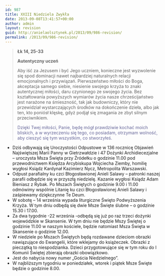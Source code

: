 ```yaml
---
id: 987
title: XXIII Niedziela Zwykła
date: 2013-09-08T13:41:57+00:00
author: admin
layout: revision
guid: http://anielaolsztynek.pl/2013/09/986-revision/
permalink: /2013/09/986-revision/
---
```

> **Łk 14, 25-33**
> 
> **Autentyczny uczeń**
> 
> Aby iść za Jezusem i być Jego uczniem, konieczne jest wyzwolenie się spod dominacji nawet najbardziej naturalnych relacji emocjonalnych i przywiązań. Pierwszeństwo miłości do Boga, akceptacja samego siebie, niesienie swojego krzyża to znaki autentycznej miłości, daru czynionego ze swojego życia. Bez kształtowania powyższych wymiarów życia nasze chrześcijaństwo jest narażone na śmieszność, tak jak budowniczy, który nie przewidział wystarczających środków na dokończenie dzieła, albo jak ten, kto poniósł klęskę, gdyż podjął się zmagania ze zbyt silnym przeciwnikiem.
> 
> <span style="color: #666699;">Dzięki Twej miłości, Panie, będę mógł prawdziwie kochać moich bliskich, a w wyrzeczeniu się tego, co posiadam, otrzymam wolność, aby cieszyć się tym wszystkim, co stworzyłeś.</span>

  * Dziś odbywają się Uroczystości Odpustowe w 136 rocznicę Objawień Najświętszej Marii Panny w Gietrzwałdzie i 47 Dożynki Archidiecezjalne &#8211; uroczysta Msza Święta przy Źródełku o godzinie 11.00 pod przewodnictwem Księdza Arcybiskupa Wojciecha Ziemby, homilię wygłosi Ksiądz Kardynał Kazimierz Nycz, Metropolita Warszawski.
  * Odpust parafialny ku czci Błogosławionej Anieli Salawy &#8211; patronki naszej parafii odbędzie się w przyszłą niedzielę. Kazanie wygłosi Ksiądz Adam Bieniasz z Rybak. Po Mszach Świętych o godzinie 9.00 i 11.00 odmówimy wspólnie Litanię ku czci Błogosławionej Anieli Salawy i zaśpiewamy dziękczynne Te Deum.
  * W sobotę &#8211; 14 września wypada liturgiczne Święto Podwyższenia Krzyża. W tym dniu odbędą się dwie Msze Święte ślubne &#8211; o godzinie 15.30 i 17.00.
  * Za dwa tygodnie -22 września -odbędą się już po raz trzeci dożynki wojewódzkie w Skansenie. W tym dniu nie będzie Mszy Świętej o godzinie 11.00 w naszym kościele, będzie natomiast Msza Święta w Skansenie o godzinie 12.00.
  * W niedziele po Mszach Świętych będą rozdawane dzieciom obrazki nawiązujące do Ewangelii, które wklejamy do książeczek. Obrazki z pieczątką to niespodzianka. Dzieci przygotowujące się w tym roku do I Komunii Świętej zbierają obrazki obowiązkowo.
  * Jest do nabycia nowy numer &#8222;Gościa Niedzielnego&#8221;.
  * W najbliższym tygodniu w poniedziałek, wtorek i piątek Msze Święte będzie o godzinie 8.00.